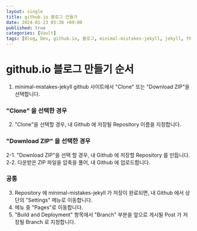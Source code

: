 ```yaml
---
layout: single
title: github.io 블로그 만들기
date: 2024-01-23 05:30 +09:00
published: true
categories: [Vault]
tags: [Blog, Dev, github.io, 블로그, minimal-mistakes-jekyll, jekyll, theme]
---
```


# github.io 블로그 만들기 순서

1. minimal-mistakes-jekyll github 사이트에서 "Clone" 또는 "Download ZIP"을 선택합니다.

### "Clone" 을 선택한 경우
2. "Clone"을 선택할 경우, 내 Github 에 저장될 Repository 이름을 지정합니다. 

### "Download ZIP" 을 선택한 경우
2-1. "Download ZIP"을 선택 할 경우, 내 Github 에 저장할 Repository 를 만듭니다. 
2-2. 다운받은 ZIP 파일을 압축을 풀어, 내 Github 에 업로드합니다.

### 공통
3. Repository 에 minimal-mistakes-jekyll 가 저장이 완료되면, 내 Github 에서 상단의 "Settings" 메뉴로 이동합니다. 
4. 메뉴 중 "Pages"로 이동합니다. 
5. "Build and Deployment" 항목에서 "Branch" 부분을 앞으로 게시될 Post 가 저장될 Branch 로 지정합니다. 
